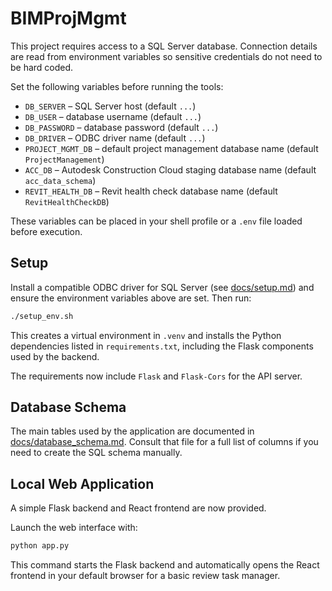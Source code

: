 # BIMProjMgmt

This project requires access to a SQL Server database. Connection details are read from environment variables so sensitive credentials do not need to be hard coded.

Set the following variables before running the tools:

- `DB_SERVER` – SQL Server host (default `...`)
- `DB_USER` – database username (default `...`)
- `DB_PASSWORD` – database password (default `...`)
- `DB_DRIVER` – ODBC driver name (default `...`)
- `PROJECT_MGMT_DB` – default project management database name (default `ProjectManagement`)
- `ACC_DB` – Autodesk Construction Cloud staging database name (default `acc_data_schema`)
- `REVIT_HEALTH_DB` – Revit health check database name (default `RevitHealthCheckDB`)

These variables can be placed in your shell profile or a `.env` file loaded before execution.

## Setup

Install a compatible ODBC driver for SQL Server (see [docs/setup.md](docs/setup.md)) and ensure the environment variables above are set. Then run:

```bash
./setup_env.sh
```

This creates a virtual environment in `.venv` and installs the Python dependencies listed in `requirements.txt`, including the Flask components used by the backend.

The requirements now include `Flask` and `Flask-Cors` for the API server.

## Database Schema

The main tables used by the application are documented in
[docs/database_schema.md](docs/database_schema.md). Consult that file for a full
list of columns if you need to create the SQL schema manually.

## Local Web Application

A simple Flask backend and React frontend are now provided.

Launch the web interface with:

```bash
python app.py
```

This command starts the Flask backend and automatically opens the React
frontend in your default browser for a basic review task manager.
